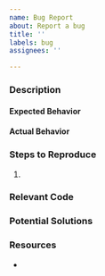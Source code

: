 ```yaml
---
name: Bug Report
about: Report a bug
title: ''
labels: bug
assignees: ''

---
```


### Description
<!-- Add a description of the bug. What went wrong and what did you observe? -->


#### Expected Behavior
<!-- Describe the bug-free behavior. -->


#### Actual Behavior
<!-- Describe what behavior you currently see. Try and compare to the expected behavior when possible. -->


### Steps to Reproduce
<!-- How can the bug be reproduced if someone else were to try and get the same behavior? -->
1. 

### Relevant Code
<!-- Link any code that you believe is causing the bug and explain why. Use GitHub permalinks when possible to show the lines of code. -->


### Potential Solutions
<!-- If you have any potential solutions at the moment, write down your ideas here. -->


### Resources
<!-- Link to any extra resources that might help with the bug fixes and describe the relevance if not obvious. -->
- 

